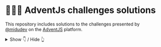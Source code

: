 # 🧑‍🎄🎄 AdventJs challenges solutions

This repository includes solutions to the challenges presented by [@midudev](https://midu.dev/) on the [AdventJS](https://adventjs.dev/) platform.


<details hide>

<summary>Show 👇 / Hide 👆</summary>

## 🤖 Challenges

|   #   |      Challenge       | Difficulty |                    Description                    |
| :---: | :------------------: | :--------: | :-----------------------------------------------: |
|  01   |    Prepare gifts     |    Easy    |  [Show](https://adventjs.dev/challenges/2024/1)   |
|  02   | Create magical frame |    Easy    | [Show](https://adventjs.dev/en/challenges/2024/2) |


</details>
